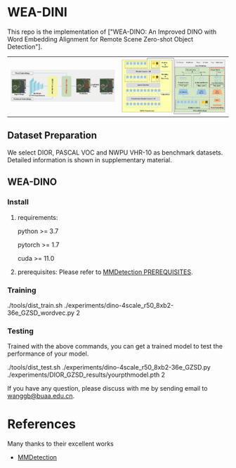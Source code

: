 # WEA-DINI

This repo is the implementation of ["WEA-DINO: An Improved DINO with Word Embedding Alignment for Remote Scene Zero-shot Object Detection"].

<table>
    <tr>
    <td><img src="PaperFigs\Fig1.png" width = "100%" alt="Diagram"/></td>
    <td><img src="PaperFigs\Fig2.png" width = "100%" alt="Architecture"/></td>
    </tr>
</table>

## Dataset Preparation

We select DIOR, PASCAL VOC and NWPU VHR-10 as benchmark datasets. Detailed information is shown in supplementary material. 


## WEA-DINO

### Install

1. requirements:
    
    python >= 3.7
        
    pytorch >= 1.7
        
    cuda >= 11.0
    
2. prerequisites: Please refer to  [MMDetection PREREQUISITES](https://github.com/open-mmlab/mmdetection).



### Training

./tools/dist_train.sh ./experiments/dino-4scale_r50_8xb2-36e_GZSD_wordvec.py 2

### Testing

Trained with the above commands, you can get a trained model to test the performance of your model.   
  
./tools/dist_test.sh ./experiments/dino-4scale_r50_8xb2-36e_GZSD.py ./experiments/DIOR_GZSD_results/yourpthmodel.pth 2


If you have any question, please discuss with me by sending email to wanggb@buaa.edu.cn.

# References
Many thanks to their excellent works
* [MMDetection](https://github.com/open-mmlab/mmdetection)

